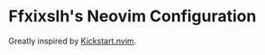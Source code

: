 # Ffxixslh's Neovim Configuration

Greatly inspired by [Kickstart.nvim](https://github.com/nvim-lua/kickstart.nvim.git).
